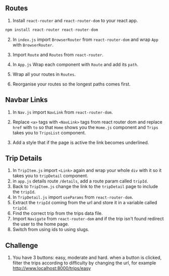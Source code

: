 
## Routes

1. Install `react-router` and `react-router-dom` to your react app.

```javascript
npm install react-router react-router-dom
```

2. In `index.js` import `BrowserRouter` from `react-router-dom` and wrap `App` with `BrowserRouter`.

3. Import `Route` and `Routes` from `react-router`.

4. In `App.js` Wrap each component with `Route` and add its `path`.

5. Wrap all your routes in `Routes`.

6. Reorganise your routes so the longest paths comes first.

## Navbar Links

1. In `Nav.js` import `NavLink` from `react-router-dom`.

2. Replace `<a>` tags with `<NavLink>` tags from react router dom and replace `href` with `to` so that `Home` shows you the `Home.js` component and `Trips` takes you to `TripsList` component.
3. Add a style that if the page is active the link becomes underlined.

## Trip Details

1. In `TripItem.js` import `<Link>` again and wrap your whole `div` with it so it takes you to `tripDetail` component.
2. in `app.js` details route `/details`, add a route param called `tripId`.
3. Back to `TripItem.js` change the link to the `tripDetail` page to include the `tripId`.
4. In `TripDetail.js` import `useParams` from `react-router-dom`.
5. Extract the `tripId` coming from the url and store it in a variable called `tripId`.
6. Find the correct trip from the trips data file.
7. Import `Navigate` from `react-router-dom` and if the trip isn't found redirect the user to the home page.
8. Switch from using ids to using slugs.

## Challenge

1. You have 3 buttons: easy, moderate and hard. when a button is clicked, filter the trips according to difficulty by changing the url, for example http://www.localhost:8000/trips/easy

